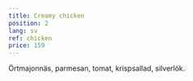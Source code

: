 ```yaml
---
title: Creamy chicken
position: 2
lang: sv
ref: chicken
price: 159
---
```


Örtmajonnäs, parmesan, tomat, krispsallad, silverlök.

